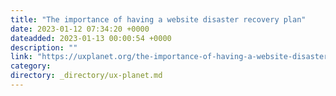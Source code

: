 ```yaml
---
title: "The importance of having a website disaster recovery plan"
date: 2023-01-12 07:34:20 +0000
dateadded: 2023-01-13 00:00:54 +0000
description: ""
link: "https://uxplanet.org/the-importance-of-having-a-website-disaster-recovery-plan-5d4e6483ff01?source=rss----819cc2aaeee0---4"
category:
directory: _directory/ux-planet.md
---
```

